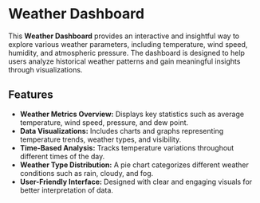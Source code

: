 # Weather Dashboard  

This **Weather Dashboard** provides an interactive and insightful way to explore various weather parameters, including temperature, wind speed, humidity, and atmospheric pressure. The dashboard is designed to help users analyze historical weather patterns and gain meaningful insights through visualizations.  

## Features  
- **Weather Metrics Overview:** Displays key statistics such as average temperature, wind speed, pressure, and dew point.  
- **Data Visualizations:** Includes charts and graphs representing temperature trends, weather types, and visibility.  
- **Time-Based Analysis:** Tracks temperature variations throughout different times of the day.  
- **Weather Type Distribution:** A pie chart categorizes different weather conditions such as rain, cloudy, and fog.  
- **User-Friendly Interface:** Designed with clear and engaging visuals for better interpretation of data.  
